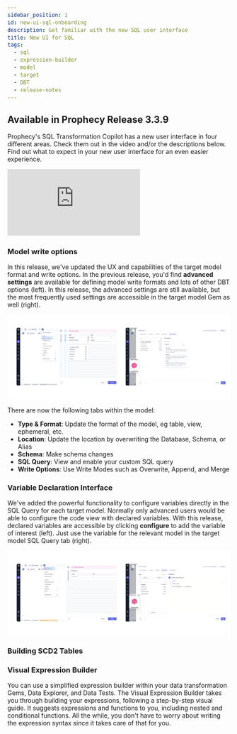 ```yaml
---
sidebar_position: 1
id: new-ui-sql-onboarding
description: Get familiar with the new SQL user interface
title: New UI for SQL
tags:
  - sql
  - expression-builder
  - model
  - target
  - DBT
  - release-notes
---
```


## Available in Prophecy Release 3.3.9

Prophecy's SQL Transformation Copilot has a new user interface in four different areas. Check them out in the video and/or the descriptions below. Find out what to expect in your new user interface for an even easier experience.

<div style={{position: 'relative', 'padding-bottom': '56.25%', height: 0}}>
   <iframe src="https://www.loom.com/embed/3b181d2e60ad4e3094c0a8bb36f8a601?sid=d8385d0b-b309-4e72-b5ed-a49ade2ee492" frameborder="0" webkitallowfullscreen mozallowfullscreen allowfullscreen
      style={{position: 'absolute', top: 0, left: 0, width: '100%', height: '100%'}}></iframe>
</div>

### Model write options

In this release, we've updated the UX and capabilities of the target model format and write options. In the previous release, you'd find **advanced settings** are available for defining model write formats and lots of other DBT options (left). In this release, the advanced settings are still available, but the most frequently used settings are accessible in the target model Gem as well (right).

![ModelWrites](./img/target-model.png)

There are now the following tabs within the model:

- **Type & Format**: Update the format of the model, eg table, view, ephemeral, etc.
- **Location**: Update the location by overwriting the Database, Schema, or Alias
- **Schema**: Make schema changes
- **SQL Query**: View and enable your custom SQL query
- **Write Options**: Use Write Modes such as Overwrite, Append, and Merge

### Variable Declaration Interface

We've added the powerful functionality to configure variables directly in the SQL Query for each target model. Normally only advanced users would be able to configure the code view with declared variables. With this release, declared variables are accessible by clicking **configure** to add the variable of interest (left). Just use the variable for the relevant model in the target model SQL Query tab (right).

![DelcarVars](./img/declare-vars.png)

### Building SCD2 Tables

### Visual Expression Builder

You can use a simplified expression builder within your data transformation Gems, Data Explorer, and Data Tests. The Visual Expression Builder takes you through building your expressions, following a step-by-step visual guide. It suggests expressions and functions to you, including nested and conditional functions. All the while, you don't have to worry about writing the expression syntax since it takes care of that for you.
